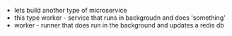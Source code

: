 - lets build another type of microservice
- this type worker - service that runs in backgroudn and does 'something'
- worker - runner that does run in the background and updates a redis db
